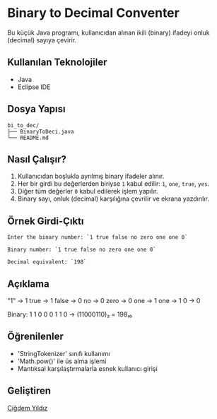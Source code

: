 # Binary to Decimal Conventer

Bu küçük Java programı, kullanıcıdan alınan ikili (binary) ifadeyi onluk (decimal) sayıya çevirir. 

## Kullanılan Teknolojiler

- Java
- Eclipse IDE

## Dosya Yapısı

```
bi_to_dec/
├── BinaryToDeci.java
└── README.md
```

## Nasıl Çalışır?

1. Kullanıcıdan boşlukla ayrılmış binary ifadeler alınır.
2. Her bir girdi bu değerlerden biriyse `1` kabul edilir: `1`, `one`, `true`, `yes`.
3. Diğer tüm değerler `0` kabul edilerek işlem yapılır.
4. Binary sayı, onluk (decimal) karşılığına çevrilir ve ekrana yazdırılır.

## Örnek Girdi-Çıktı

```
Enter the binary number: `1 true false no zero one one 0`

Binary number: `1 true false no zero one one 0`

Decimal equivalent: `198`
```

## Açıklama

"1" -> 1
true -> 1
false -> 0
no -> 0
zero -> 0
one -> 1
one -> 1
0 -> 0

Binary: 1 1 0 0 0 1 1 0 → (11000110)₂ = 198₁₀

## Öğrenilenler

- 'StringTokenizer' sınıfı kullanımı
- 'Math.pow()' ile üs alma işlemi
- Mantıksal karşılaştırmalarla esnek kullanıcı girişi

## Geliştiren

[Çiğdem Yıldız](https://github.com/Cigdem-Yildiz)
